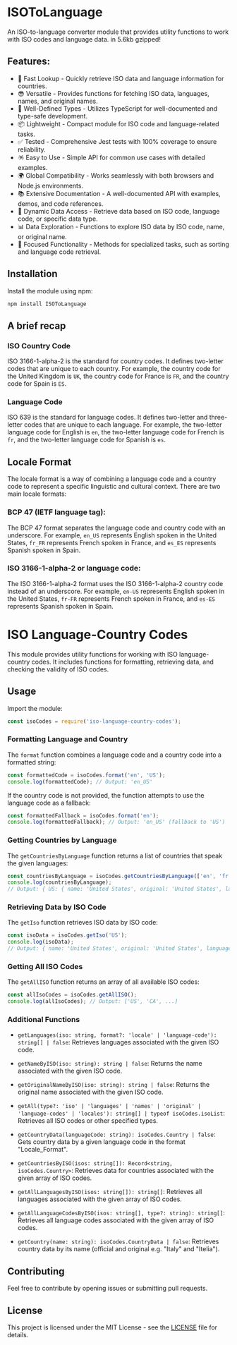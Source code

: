 # ISOToLanguage

An ISO-to-language converter module that provides utility functions to work with ISO codes and language data. in 5.6kb gzipped!

## Features:
- 🚀 Fast Lookup - Quickly retrieve ISO data and language information for countries.
- 😎 Versatile - Provides functions for fetching ISO data, languages, names, and original names.
- 📒 Well-Defined Types - Utilizes TypeScript for well-documented and type-safe development.
- 📦 Lightweight - Compact module for ISO code and language-related tasks.
- ✅ Tested - Comprehensive Jest tests with 100% coverage to ensure reliability.
- 🪅 Easy to Use - Simple API for common use cases with detailed examples.
- 🌍 Global Compatibility - Works seamlessly with both browsers and Node.js environments.
- 📚 Extensive Documentation - A well-documented API with examples, demos, and code references.
- 🔄 Dynamic Data Access - Retrieve data based on ISO code, language code, or specific data type.
- 📊 Data Exploration - Functions to explore ISO data by ISO code, name, or original name.
- 🎯 Focused Functionality - Methods for specialized tasks, such as sorting and language code retrieval.


## Installation

Install the module using npm:

```bash
npm install ISOToLanguage
```

## A brief recap

### ISO Country Code
ISO 3166-1-alpha-2 is the standard for country codes. It defines two-letter codes that are unique to each country. For example, the country code for the United Kingdom is `UK`, the country code for France is `FR`, and the country code for Spain is `ES`.

### Language Code
ISO 639 is the standard for language codes. It defines two-letter and three-letter codes that are unique to each language. For example, the two-letter language code for English is `en`, the two-letter language code for French is `fr`, and the two-letter language code for Spanish is `es`.

## Locale Format
The locale format is a way of combining a language code and a country code to represent a specific linguistic and cultural context. There are two main locale formats:

### BCP 47 (IETF language tag):

The BCP 47 format separates the language code and country code with an underscore. For example, `en_US` represents English spoken in the United States, `fr_FR` represents French spoken in France, and `es_ES` represents Spanish spoken in Spain.

### ISO 3166-1-alpha-2 or language code:

The ISO 3166-1-alpha-2 format uses the ISO 3166-1-alpha-2 country code instead of an underscore. For example, `en-US` represents English spoken in the United States, `fr-FR` represents French spoken in France, and `es-ES` represents Spanish spoken in Spain.

# ISO Language-Country Codes

This module provides utility functions for working with ISO language-country codes. It includes functions for formatting, retrieving data, and checking the validity of ISO codes.


## Usage

Import the module:

```javascript
const isoCodes = require('iso-language-country-codes');
```

### Formatting Language and Country

The `format` function combines a language code and a country code into a formatted string:

```javascript
const formattedCode = isoCodes.format('en', 'US');
console.log(formattedCode); // Output: 'en_US'
```

If the country code is not provided, the function attempts to use the language code as a fallback:

```javascript
const formattedFallback = isoCodes.format('en');
console.log(formattedFallback); // Output: 'en_US' (fallback to 'US')
```

### Getting Countries by Language

The `getCountriesByLanguage` function returns a list of countries that speak the given languages:

```javascript
const countriesByLanguage = isoCodes.getCountriesByLanguage(['en', 'fr']);
console.log(countriesByLanguage);
// Output: { US: { name: 'United States', original: 'United States', languages: ['en'] }, ... }
```

### Retrieving Data by ISO Code

The `getIso` function retrieves ISO data by ISO code:

```javascript
const isoData = isoCodes.getIso('US');
console.log(isoData);
// Output: { name: 'United States', original: 'United States', languages: ['en'], ... }
```

### Getting All ISO Codes

The `getAllISO` function returns an array of all available ISO codes:

```javascript
const allIsoCodes = isoCodes.getAllISO();
console.log(allIsoCodes); // Output: ['US', 'CA', ...]
```

### Additional Functions

- `getLanguages(iso: string, format?: 'locale' | 'language-code'): string[] | false`: Retrieves languages associated with the given ISO code.

- `getNameByISO(iso: string): string | false`: Returns the name associated with the given ISO code.

- `getOriginalNameByISO(iso: string): string | false`: Returns the original name associated with the given ISO code.

- `getAll(type?: 'iso' | 'languages' | 'names' | 'original' | 'language-codes' | 'locales'): string[] | typeof isoCodes.isoList`: Retrieves all ISO codes or other specified types.

- `getCountryData(languageCode: string): isoCodes.Country | false`: Gets country data by a given language code in the format "Locale_Format".

- `getCountriesByISO(isos: string[]): Record<string, isoCodes.Country>`: Retrieves data for countries associated with the given array of ISO codes.

- `getAllLanguagesByISO(isos: string[]): string[]`: Retrieves all languages associated with the given array of ISO codes.

- `getAllLanguageCodesByISO(isos: string[], type?: string): string[]`: Retrieves all language codes associated with the given array of ISO codes.

- `getCountry(name: string): isoCodes.CountryData | false`: Retrieves country data by its name (official and original e.g. "Italy" and "Itelia").


## Contributing

Feel free to contribute by opening issues or submitting pull requests.

## License

This project is licensed under the MIT License - see the [LICENSE](LICENSE) file for details.
